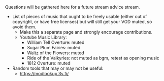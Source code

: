 Questions will be gathered here for a future stream advice stream.

* List of pieces of music that ought to be freely usable (either
  out of copyright, or have free licenses) but will still get your
  VOD muted, so avoid them.
  - Make this a separate page and strongly encourage contributions.
  - Youtube Music Library:
    - William Tell Overture: muted
    - Sugar Plum Fairies: muted
    - Waltz of the Flowers: muted
    - Ride of the Valkyries: not muted as bgm, retest as opening music
    - 1812 Overture: muted
* Random tools that may or may not be useful:
  - https://modlookup.3v.fi/
